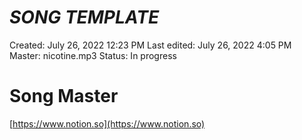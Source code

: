 # *SONG TEMPLATE*

Created: July 26, 2022 12:23 PM
Last edited: July 26, 2022 4:05 PM
Master: nicotine.mp3
Status: In progress

# Song Master

[https://www.notion.so](https://www.notion.so)